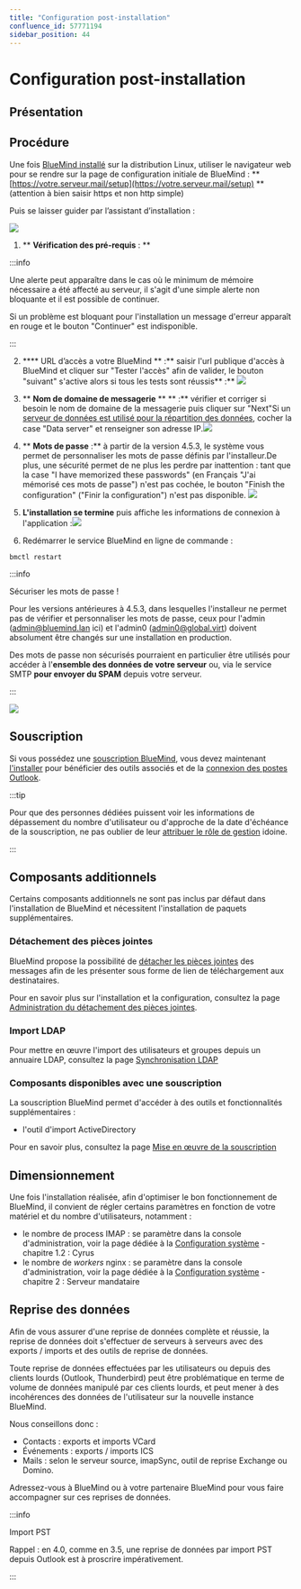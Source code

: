 ```yaml
---
title: "Configuration post-installation"
confluence_id: 57771194
sidebar_position: 44
---
```

# Configuration post-installation


## Présentation


## Procédure

Une fois [BlueMind installé](/Guide_d_installation/Installation/) sur la distribution Linux, utiliser le navigateur web pour se rendre sur la page de configuration initiale de BlueMind : ** [https://votre.serveur.mail/setup](https://votre.serveur.mail/setup) ** (attention à bien saisir https et non http simple)

Puis se laisser guider par l’assistant d’installation :

![](../attachments/57771194/72190216.png)

1. ** **Vérification des pré-requis** : **


:::info

Une alerte peut apparaître dans le cas où le minimum de mémoire nécessaire a été affecté au serveur, il s'agit d'une simple alerte non bloquante et il est possible de continuer.

Si un problème est bloquant pour l'installation un message d'erreur apparaît en rouge et le bouton "Continuer" est indisponible.

:::

2. **** URL d’accès a votre BlueMind ** :** saisir l'url publique d'accès à BlueMind et cliquer sur "Tester l'accès" afin de valider, le bouton "suivant" s'active alors si tous les tests sont réussis** :** ![](../attachments/57771194/72190214.png)
3. ** **Nom de domaine de messagerie** ** ** :** vérifier et corriger si besoin le nom de domaine de la messagerie puis cliquer sur "Next"Si un [serveur de données est utilisé pour la répartition des données](/Guide_d_installation/Installation/Installation_avec_répartition_des_données_sur_plusieurs_serveurs/), cocher la case "Data server" et renseigner son adresse IP.![](../attachments/57771194/72190212.png)
4. ** **Mots de passe** :** à partir de la version 4.5.3, le système vous permet de personnaliser les mots de passe définis par l'installeur.De plus, une sécurité permet de ne plus les perdre par inattention : tant que la case "I have memorized these passwords" (en Français "J'ai mémorisé ces mots de passe") n'est pas cochée, le bouton "Finish the configuration" ("Finir la configuration") n'est pas disponible. ![](../attachments/57771194/72190211.png)
5. **L'installation se termine** puis affiche les informations de connexion à l'application :![](../attachments/57771194/72190210.png)

6. Redémarrer le service BlueMind en ligne de commande :


```
bmctl restart
```


:::info

Sécuriser les mots de passe !

Pour les versions antérieures à 4.5.3, dans lesquelles l'installeur ne permet pas de vérifier et personnaliser les mots de passe, ceux pour l'admin ([admin@bluemind.lan](mailto:admin@bluemind.lan) ici) et l'admin0 ([admin0@global.virt](mailto:admin0@global.virt)) doivent absolument être changés sur une installation en production.

Des mots de passe non sécurisés pourraient en particulier être utilisés pour accéder à l'**ensemble des données de votre serveur** ou, via le service SMTP **pour envoyer du SPAM** depuis votre serveur.

:::

![](../attachments/57771194/72190209.png)

## Souscription

Si vous possédez une [souscription BlueMind](/Guide_de_l_administrateur/La_souscription_BlueMind/), vous devez maintenant [l'installer](/Guide_d_installation/Mise_en_œuvre_de_la_souscription/) pour bénéficier des outils associés et de la [connexion des postes Outlook](/Guide_de_l_administrateur/La_souscription_BlueMind/Mise_en_œuvre_de_MAPI_pour_Outlook/).


:::tip

Pour que des personnes dédiées puissent voir les informations de dépassement du nombre d'utilisateur ou d'approche de la date d'échéance de la souscription, ne pas oublier de leur [attribuer le rôle de gestion](/Guide_d_installation/Mise_en_œuvre_de_la_souscription/#Miseenoeuvredelasouscription-attr-role) idoine.

:::

## Composants additionnels

Certains composants additionnels ne sont pas inclus par défaut dans l'installation de BlueMind et nécessitent l'installation de paquets supplémentaires.

### Détachement des pièces jointes

BlueMind propose la possibilité de [détacher les pièces jointes](/Guide_de_l_utilisateur/La_messagerie/Fichiers_volumineux_et_détachement_des_pièces_jointes/) des messages afin de les présenter sous forme de lien de téléchargement aux destinataires.

Pour en savoir plus sur l'installation et la configuration, consultez la page [Administration du détachement des pièces jointes](/Guide_de_l_administrateur/Configuration/Detachement_des_pieces_jointes/).

### Import LDAP

Pour mettre en œuvre l'import des utilisateurs et groupes depuis un annuaire LDAP, consultez la page [Synchronisation LDAP](/Guide_de_l_administrateur/Gestion_des_entites/Synchronisation_LDAP/)

### Composants disponibles avec une souscription

La souscription BlueMind permet d'accéder à des outils et fonctionnalités supplémentaires :

- l'outil d'import ActiveDirectory


Pour en savoir plus, consultez la page [Mise en œuvre de la souscription](/Guide_d_installation/Mise_en_œuvre_de_la_souscription/)

## Dimensionnement

Une fois l'installation réalisée, afin d'optimiser le bon fonctionnement de BlueMind, il convient de régler certains paramètres en fonction de votre matériel et du nombre d'utilisateurs, notamment :

- le nombre de process IMAP : se paramètre dans la console d'administration, voir la page dédiée à la [Configuration système](/Guide_de_l_administrateur/Configuration/Configuration_système/) - chapitre 1.2 : Cyrus
- le nombre de *workers* nginx : se paramètre dans la console d'administration, voir la page dédiée à la [Configuration système](/Guide_de_l_administrateur/Configuration/Configuration_système/) - chapitre 2 : Serveur mandataire


## Reprise des données

Afin de vous assurer d'une reprise de données complète et réussie, la reprise de données doit s'effectuer de serveurs à serveurs avec des exports / imports et des outils de reprise de données.

Toute reprise de données effectuées par les utilisateurs ou depuis des clients lourds (Outlook, Thunderbird) peut être problématique en terme de volume de données manipulé par ces clients lourds, et peut mener à des incohérences des données de l'utilisateur sur la nouvelle instance BlueMind.

Nous conseillons donc :

- Contacts : exports et imports VCard
- Événements : exports / imports ICS
- Mails : selon le serveur source, imapSync, outil de reprise Exchange ou Domino.


Adressez-vous à BlueMind ou à votre partenaire BlueMind pour vous faire accompagner sur ces reprises de données.


:::info

Import PST

Rappel : en 4.0, comme en 3.5, une reprise de données par import PST depuis Outlook est à proscrire impérativement.

:::


